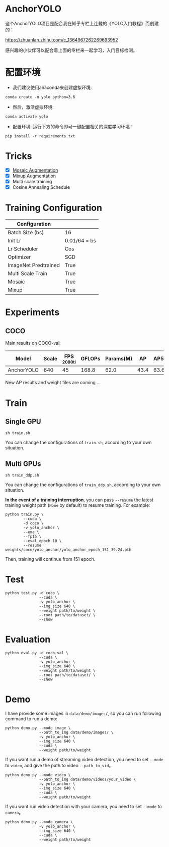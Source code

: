 # AnchorYOLO
这个AnchorYOLO项目是配合我在知乎专栏上连载的《YOLO入门教程》而创建的：

https://zhuanlan.zhihu.com/c_1364967262269693952

感兴趣的小伙伴可以配合着上面的专栏来一起学习，入门目标检测。

# 配置环境
- 我们建议使用anaconda来创建虚拟环境:
```Shell
conda create -n yolo python=3.6
```

- 然后，激活虚拟环境:
```Shell
conda activate yolo
```

- 配置环境:
运行下方的命令即可一键配置相关的深度学习环境：
```Shell
pip install -r requirements.txt 
```

# Tricks
- [x] [Mosaic Augmentation](https://github.com/yjh0410/FreeYOLO/blob/master/dataset/transforms.py)
- [x] [Mixup Augmentation](https://github.com/yjh0410/FreeYOLO/blob/master/dataset/transforms.py)
- [x] Multi scale training
- [x] Cosine Annealing Schedule

# Training Configuration
|   Configuration         |                      |
|-------------------------|----------------------|
| Batch Size (bs)         | 16                   |
| Init Lr                 | 0.01/64 × bs         |
| Lr Scheduler            | Cos                  |
| Optimizer               | SGD                  |
| ImageNet Predtrained    | True                 |
| Multi Scale Train       | True                 |
| Mosaic                  | True                 |
| Mixup                   | True                 |


# Experiments
## COCO

Main results on COCO-val:

| Model         |  Scale  | FPS<sup><br>2080ti |  GFLOPs | Params(M) |    AP    |    AP50    |  Weight  |
|---------------|---------|--------------------|---------|-----------|----------|------------|----------|
| AnchorYOLO    |  640    |  45                |  168.8  |   62.0    |  43.4    |   63.6     | [github](https://github.com/yjh0410/PyTorch_AnchorYOLO/releases/download/weight/yolo_anchor_43.4_63.6.pth) |

New AP results and weight files are coming ...

# Train
## Single GPU
```Shell
sh train.sh
```

You can change the configurations of `train.sh`, according to your own situation.

## Multi GPUs
```Shell
sh train_ddp.sh
```

You can change the configurations of `train_ddp.sh`, according to your own situation.

**In the event of a training interruption**, you can pass `--resume` the latest training
weight path (`None` by default) to resume training. For example:

```Shell
python train.py \
        --cuda \
        -d coco \
        -v yolo_anchor \
        --ema \
        --fp16 \
        --eval_epoch 10 \
        --resume weights/coco/yolo_anchor/yolo_anchor_epoch_151_39.24.pth
```

Then, training will continue from 151 epoch.

# Test
```Shell
python test.py -d coco \
               --cuda \
               -v yolo_anchor \
               --img_size 640 \
               --weight path/to/weight \
               --root path/to/dataset/ \
               --show
```

# Evaluation
```Shell
python eval.py -d coco-val \
               --cuda \
               -v yolo_anchor \
               --img_size 640 \
               --weight path/to/weight \
               --root path/to/dataset/ \
               --show
```


# Demo
I have provide some images in `data/demo/images/`, so you can run following command to run a demo:

```Shell
python demo.py --mode image \
               --path_to_img data/demo/images/ \
               -v yolo_anchor \
               --img_size 640 \
               --cuda \
               --weight path/to/weight
```

If you want run a demo of streaming video detection, you need to set `--mode` to `video`, and give the path to video `--path_to_vid`。

```Shell
python demo.py --mode video \
               --path_to_img data/demo/videos/your_video \
               -v yolo_anchor \
               --img_size 640 \
               --cuda \
               --weight path/to/weight
```

If you want run video detection with your camera, you need to set `--mode` to `camera`。

```Shell
python demo.py --mode camera \
               -v yolo_anchor \
               --img_size 640 \
               --cuda \
               --weight path/to/weight
```
